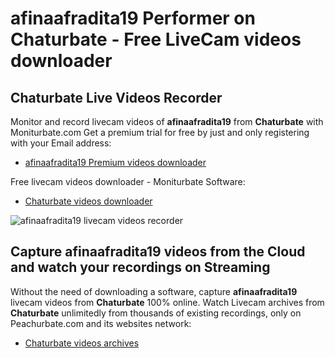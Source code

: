 # afinaafradita19 Performer on Chaturbate - Free LiveCam videos downloader

## Chaturbate Live Videos Recorder

Monitor and record livecam videos of **afinaafradita19** from **Chaturbate** with Moniturbate.com
Get a premium trial for free by just and only registering with your Email address:
* [afinaafradita19 Premium videos downloader](https://moniturbate.com/request-demo-licence-key.html)

Free livecam videos downloader - Moniturbate Software:
* [Chaturbate videos downloader](https://moniturbate.com/moniturbate-download-software.html)

![afinaafradita19 livecam videos recorder](https://peachurnet.com/templates/moniturbate-software.png)


## Capture afinaafradita19 videos from the Cloud and watch your recordings on Streaming

Without the need of downloading a software, capture **afinaafradita19** livecam videos from **Chaturbate** 100% online.
Watch Livecam archives from **Chaturbate** unlimitedly from thousands of existing recordings, only on Peachurbate.com and its websites network:
* [Chaturbate videos archives](https://peachurnet.com/)